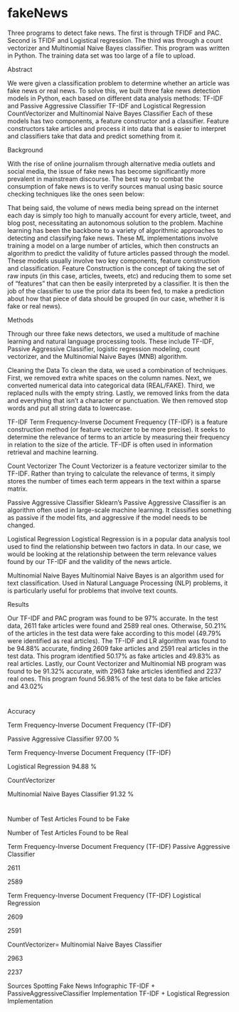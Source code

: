 # fakeNews

Three programs to detect fake news. The first is through TFIDF and PAC. Second is TFIDF and Logistical regression. The third was through a count vectorizer and Multinomial Naive Bayes classifier. This program was written in Python. The training data set was too large of a file to upload. 


Abstract

We were given a classification problem to determine whether an article was fake news or real news. To solve this, we built three fake news detection models in Python, each based on different data analysis methods:
TF-IDF and Passive Aggressive Classifier
TF-IDF and Logistical Regression
CountVectorizer and Multinomial Naive Bayes Classifier
Each of these models has two components, a feature constructor and a classifier. Feature constructors take articles and process it into data that is easier to interpret and classifiers take that data and predict something from it. 


Background

With the rise of online journalism through alternative media outlets and social media, the issue of fake news has become significantly more prevalent in mainstream discourse. The best way to combat the consumption of fake news is to verify sources manual using basic source checking techniques like the ones seen below:

That being said, the volume of news media being spread on the internet each day is simply too high to manually account for every article, tweet, and blog post, necessitating an autonomous solution to the problem. Machine learning has been the backbone to a variety of algorithmic approaches to detecting and classifying fake news. These ML implementations involve training a model on a large number of articles, which then constructs an algorithm to predict the validity of future articles passed through the model. These models usually involve two key components,  feature construction and classification. Feature Construction is the concept of taking the set of raw inputs (in this case, articles, tweets, etc) and reducing them to some set of “features” that can then be easily interpreted by a classifier. It is then the job of the classifier to use the prior data its been fed, to make a prediction about how that piece of data should be grouped (in our case, whether it is fake or real news). 


Methods

Through our three fake news detectors, we used a multitude of machine learning and natural language processing tools. These include TF-IDF, Passive Aggressive Classifier, logistic regression modeling, count vectorizer, and the Multinomial Naive Bayes (MNB) algorithm. 

Cleaning the Data
To clean the data, we used a combination of techniques. First, we removed extra white spaces on the column names. Next, we converted numerical data into categorical data (REAL/FAKE). Third, we replaced nulls with the empty string. Lastly, we removed links from the data and everything that isn’t a character or punctuation. We then removed stop words and put all string data to lowercase. 

TF-IDF
Term Frequency-Inverse Document Frequency (TF-IDF) is a feature construction method (or feature vectorizer to be more precise). It seeks to determine the relevance of terms to an article by measuring their frequency in relation to the size of the article. TF-IDF is often used in information retrieval and machine learning.

Count Vectorizer
The Count Vectorizer is a feature vectorizer similar to the TF-IDF. Rather than trying to calculate the relevance of terms, it simply stores the number of times each term appears in the text within a sparse matrix. 

Passive Aggressive Classifier
Sklearn’s Passive Aggressive Classifier is an algorithm often used in large-scale machine learning. It classifies something as passive if the model fits, and aggressive if the model needs to be changed. 

Logistical Regression
Logistical Regression is in a popular data analysis tool used to find the relationship between two factors in data. In our case, we would be looking at the relationship between the term relevance values found by our TF-IDF and the validity of the news article. 

Multinomial Naive Bayes
Multinomial Naive Bayes is an algorithm used for text classification. Used in Natural Language Processing (NLP) problems, it is particularly useful for problems that involve text counts. 


Results

Our TF-IDF and PAC program was found to be 97% accurate. In the test data, 2611 fake articles were found and 2589 real ones. Otherwise, 50.21% of the articles in the test data were fake according to this model (49.79% were identified as real articles). The TF-IDF and LR algorithm was found to be 94.88% accurate, finding 2609 fake articles and 2591 real articles in the test data. This program identified 50.17% as fake articles and 49.83% as real articles. Lastly, our Count Vectorizer and Multinomial NB program was found to be 91.32% accurate, with 2963 fake articles identified and 2237 real ones. This program found 56.98% of the test data to be fake articles and 43.02% 


#
Accuracy

Term Frequency-Inverse Document Frequency (TF-IDF)

Passive Aggressive Classifier 
97.00 %

Term Frequency-Inverse Document Frequency (TF-IDF)

Logistical Regression
94.88 %

CountVectorizer

Multinomial Naive Bayes Classifier
91.32 %


#

Number of Test Articles Found to be Fake

Number of Test Articles Found to be Real

Term Frequency-Inverse Document Frequency (TF-IDF)
Passive Aggressive Classifier 

2611

2589

Term Frequency-Inverse Document Frequency (TF-IDF)
Logistical Regression

2609

2591

CountVectorizer=
Multinomial Naive Bayes Classifier

2963

2237









Sources
Spotting Fake News Infographic
TF-IDF + PassiveAggressiveClassifier Implementation
TF-IDF + Logistical Regression Implementation

